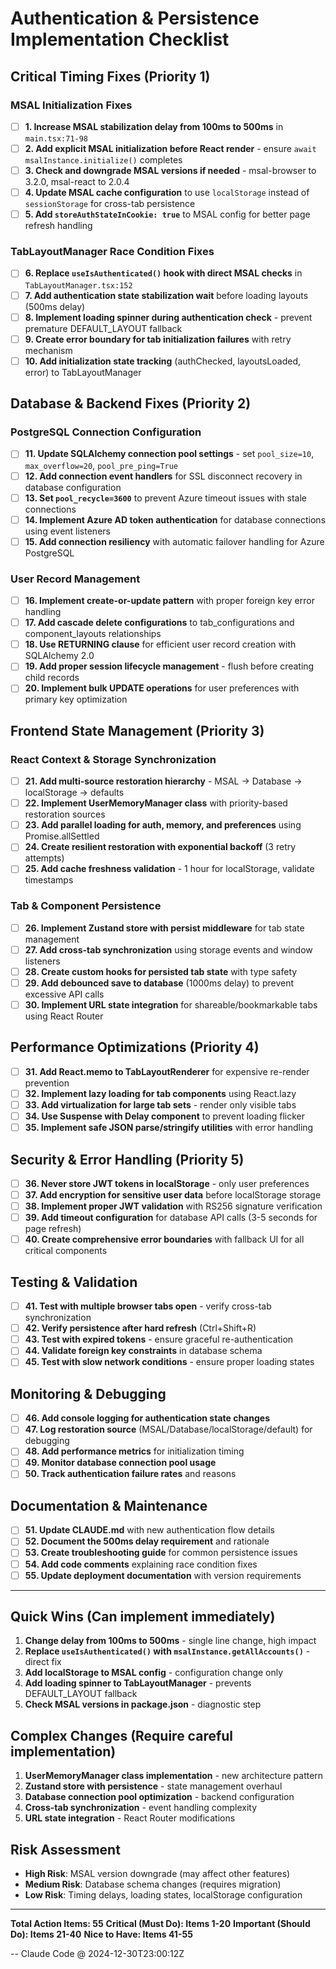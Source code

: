 # Authentication & Persistence Implementation Checklist

## Critical Timing Fixes (Priority 1)

### MSAL Initialization Fixes
- [ ] **1. Increase MSAL stabilization delay from 100ms to 500ms** in `main.tsx:71-98`
- [ ] **2. Add explicit MSAL initialization before React render** - ensure `await msalInstance.initialize()` completes
- [ ] **3. Check and downgrade MSAL versions if needed** - msal-browser to 3.2.0, msal-react to 2.0.4
- [ ] **4. Update MSAL cache configuration** to use `localStorage` instead of `sessionStorage` for cross-tab persistence
- [ ] **5. Add `storeAuthStateInCookie: true`** to MSAL config for better page refresh handling

### TabLayoutManager Race Condition Fixes
- [ ] **6. Replace `useIsAuthenticated()` hook with direct MSAL checks** in `TabLayoutManager.tsx:152`
- [ ] **7. Add authentication state stabilization wait** before loading layouts (500ms delay)
- [ ] **8. Implement loading spinner during authentication check** - prevent premature DEFAULT_LAYOUT fallback
- [ ] **9. Create error boundary for tab initialization failures** with retry mechanism
- [ ] **10. Add initialization state tracking** (authChecked, layoutsLoaded, error) to TabLayoutManager

## Database & Backend Fixes (Priority 2)

### PostgreSQL Connection Configuration
- [ ] **11. Update SQLAlchemy connection pool settings** - set `pool_size=10`, `max_overflow=20`, `pool_pre_ping=True`
- [ ] **12. Add connection event handlers** for SSL disconnect recovery in database configuration
- [ ] **13. Set `pool_recycle=3600`** to prevent Azure timeout issues with stale connections
- [ ] **14. Implement Azure AD token authentication** for database connections using event listeners
- [ ] **15. Add connection resiliency** with automatic failover handling for Azure PostgreSQL

### User Record Management
- [ ] **16. Implement create-or-update pattern** with proper foreign key error handling
- [ ] **17. Add cascade delete configurations** to tab_configurations and component_layouts relationships
- [ ] **18. Use RETURNING clause** for efficient user record creation with SQLAlchemy 2.0
- [ ] **19. Add proper session lifecycle management** - flush before creating child records
- [ ] **20. Implement bulk UPDATE operations** for user preferences with primary key optimization

## Frontend State Management (Priority 3)

### React Context & Storage Synchronization
- [ ] **21. Add multi-source restoration hierarchy** - MSAL → Database → localStorage → defaults
- [ ] **22. Implement UserMemoryManager class** with priority-based restoration sources
- [ ] **23. Add parallel loading for auth, memory, and preferences** using Promise.allSettled
- [ ] **24. Create resilient restoration with exponential backoff** (3 retry attempts)
- [ ] **25. Add cache freshness validation** - 1 hour for localStorage, validate timestamps

### Tab & Component Persistence
- [ ] **26. Implement Zustand store with persist middleware** for tab state management
- [ ] **27. Add cross-tab synchronization** using storage events and window listeners
- [ ] **28. Create custom hooks for persisted tab state** with type safety
- [ ] **29. Add debounced save to database** (1000ms delay) to prevent excessive API calls
- [ ] **30. Implement URL state integration** for shareable/bookmarkable tabs using React Router

## Performance Optimizations (Priority 4)

- [ ] **31. Add React.memo to TabLayoutRenderer** for expensive re-render prevention
- [ ] **32. Implement lazy loading for tab components** using React.lazy
- [ ] **33. Add virtualization for large tab sets** - render only visible tabs
- [ ] **34. Use Suspense with Delay component** to prevent loading flicker
- [ ] **35. Implement safe JSON parse/stringify utilities** with error handling

## Security & Error Handling (Priority 5)

- [ ] **36. Never store JWT tokens in localStorage** - only user preferences
- [ ] **37. Add encryption for sensitive user data** before localStorage storage
- [ ] **38. Implement proper JWT validation** with RS256 signature verification
- [ ] **39. Add timeout configuration** for database API calls (3-5 seconds for page refresh)
- [ ] **40. Create comprehensive error boundaries** with fallback UI for all critical components

## Testing & Validation

- [ ] **41. Test with multiple browser tabs open** - verify cross-tab synchronization
- [ ] **42. Verify persistence after hard refresh** (Ctrl+Shift+R)
- [ ] **43. Test with expired tokens** - ensure graceful re-authentication
- [ ] **44. Validate foreign key constraints** in database schema
- [ ] **45. Test with slow network conditions** - ensure proper loading states

## Monitoring & Debugging

- [ ] **46. Add console logging for authentication state changes**
- [ ] **47. Log restoration source** (MSAL/Database/localStorage/default) for debugging
- [ ] **48. Add performance metrics** for initialization timing
- [ ] **49. Monitor database connection pool usage**
- [ ] **50. Track authentication failure rates** and reasons

## Documentation & Maintenance

- [ ] **51. Update CLAUDE.md** with new authentication flow details
- [ ] **52. Document the 500ms delay requirement** and rationale
- [ ] **53. Create troubleshooting guide** for common persistence issues
- [ ] **54. Add code comments** explaining race condition fixes
- [ ] **55. Update deployment documentation** with version requirements

---

## Quick Wins (Can implement immediately)

1. **Change delay from 100ms to 500ms** - single line change, high impact
2. **Replace `useIsAuthenticated()` with `msalInstance.getAllAccounts()`** - direct fix
3. **Add localStorage to MSAL config** - configuration change only
4. **Add loading spinner to TabLayoutManager** - prevents DEFAULT_LAYOUT fallback
5. **Check MSAL versions in package.json** - diagnostic step

## Complex Changes (Require careful implementation)

1. **UserMemoryManager class implementation** - new architecture pattern
2. **Zustand store with persistence** - state management overhaul
3. **Database connection pool optimization** - backend configuration
4. **Cross-tab synchronization** - event handling complexity
5. **URL state integration** - React Router modifications

## Risk Assessment

- **High Risk**: MSAL version downgrade (may affect other features)
- **Medium Risk**: Database schema changes (requires migration)
- **Low Risk**: Timing delays, loading states, localStorage configuration

---

**Total Action Items: 55**
**Critical (Must Do): Items 1-20**
**Important (Should Do): Items 21-40**
**Nice to Have: Items 41-55**

-- Claude Code @ 2024-12-30T23:00:12Z